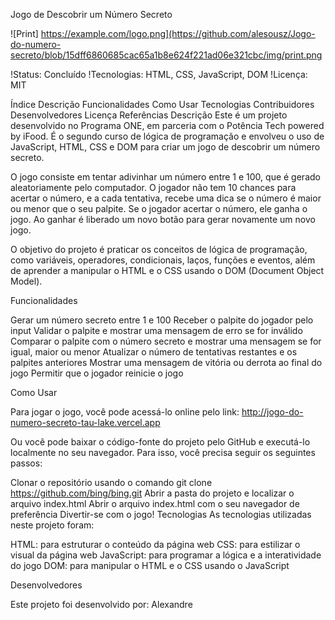 Jogo de Descobrir um Número Secreto

![Print] https://example.com/logo.png](https://github.com/alesousz/Jogo-do-numero-secreto/blob/15dff6860685cac65a1b8e624f221ad06e321cbc/img/print.png


!Status: Concluído !Tecnologias: HTML, CSS, JavaScript, DOM !Licença: MIT

Índice
Descrição
Funcionalidades
Como Usar
Tecnologias
Contribuidores
Desenvolvedores
Licença
Referências
Descrição
Este é um projeto desenvolvido no Programa ONE, em parceria com o Potência Tech powered by iFood. É o segundo curso de lógica de programação e envolveu o uso de JavaScript, HTML, CSS e DOM para criar um jogo de descobrir um número secreto.

O jogo consiste em tentar adivinhar um número entre 1 e 100, que é gerado aleatoriamente pelo computador. O jogador não tem 10 chances para acertar o número, e a cada tentativa, recebe uma dica se o número é maior ou menor que o seu palpite. Se o jogador acertar o número, ele ganha o jogo. Ao ganhar é liberado um novo botão para gerar novamente um novo jogo.

O objetivo do projeto é praticar os conceitos de lógica de programação, como variáveis, operadores, condicionais, laços, funções e eventos, além de aprender a manipular o HTML e o CSS usando o DOM (Document Object Model).

Funcionalidades

Gerar um número secreto entre 1 e 100
Receber o palpite do jogador pelo input
Validar o palpite e mostrar uma mensagem de erro se for inválido
Comparar o palpite com o número secreto e mostrar uma mensagem se for igual, maior ou menor
Atualizar o número de tentativas restantes e os palpites anteriores
Mostrar uma mensagem de vitória ou derrota ao final do jogo
Permitir que o jogador reinicie o jogo

Como Usar

Para jogar o jogo, você pode acessá-lo online pelo link: http://jogo-do-numero-secreto-tau-lake.vercel.app

Ou você pode baixar o código-fonte do projeto pelo GitHub e executá-lo localmente no seu navegador. Para isso, você precisa seguir os seguintes passos:

Clonar o repositório usando o comando git clone https://github.com/bing/bing.git
Abrir a pasta do projeto e localizar o arquivo index.html
Abrir o arquivo index.html com o seu navegador de preferência
Divertir-se com o jogo!
Tecnologias
As tecnologias utilizadas neste projeto foram:

HTML: para estruturar o conteúdo da página web
CSS: para estilizar o visual da página web
JavaScript: para programar a lógica e a interatividade do jogo
DOM: para manipular o HTML e o CSS usando o JavaScript

Desenvolvedores

Este projeto foi desenvolvido por: Alexandre 

